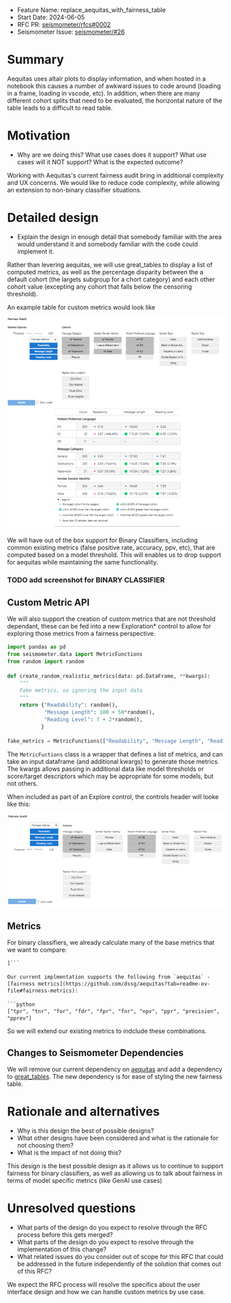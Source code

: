 - Feature Name: replace_aequitas_with_fairness_table
- Start Date: 2024-06-05
- RFC PR: [seismometer/rfcs#0002](https://github.com/epic-open-source/seismometer-rfcs/pull/2)
- Seismometer Issue: [seismometer/#26](https://github.com/epic-open-source/seismometer/issues/26)

# Summary
[summary]: #summary

Aequitas uses altair plots to display information, and when hosted in a notebook this causes a number of awkward issues to code around (loading in a frame, loading in vscode, etc). In addition, when there are many different cohort splits that need to be evaluated, the horizontal nature of the table leads to a difficult to read table. 

# Motivation
[motivation]: #motivation

* Why are we doing this? What use cases does it support? What use cases will it NOT support? What is the expected outcome? 

Working with Aequitas's current fairness audit bring in additional complexity and UX concerns. We would like to reduce code complexity, while allowing an extension to non-binary classifier situations. 

# Detailed design
[design]: #design

* Explain the design in enough detail that somebody familiar with the area would understand it and somebody familiar with the code could implement it.

Rather than levering aequitas, we will use great_tables to display a list of computed metrics, as well as the percentage disparity between the a default cohort (the largets subgroup for a chort category) and each other cohort value (excepting any cohort that falls below the censoring threshold). 

An example table for custom metrics would look like

![Fairness table for GenAI use case](fairness_genai.png)

We will have out of the box support for Binary Classifiers, including common existing metrics (false positive rate, accuracy, ppv, etc), that are computed based on a model threshold. This will enables us to drop support for aequitas while maintaining the same functionality.

### TODO add screenshot for BINARY CLASSIFIER

## Custom Metric API

We will also support the creation of custom metrics that are not threshold dependant, these can be fed into a new Exploration* control to allow for exploring those metrics from a fairness perspective. 

```python
import pandas as pd
from seismometer.data import MetricFunctions
from random import random

def create_random_realistic_metrics(data: pd.DataFrame, **kwargs):
    """
    Fake metrics, so ignoring the input data
    """
    return {"Readability": random(),
            "Message Length": 100 + 50*random(),
            "Reading Level": 7 + 2*random(),
           }

fake_metrics = MetricFunctions(["Readability", "Message Length", "Reading Level",] create_random_realistic_metrics)
```

The `MetricFuctions` class is a wrapper that defines a list of metrics, and can take an input dataframe (and additional kwargs) to generate those metrics. The kwargs allows passing in additional data like model thresholds or score/target descriptors which may be appropriate for some models, but not others. 

When included as part of an Explore control, the controls header will looke like this:

![Explore control header for non-threshold metrics](fairness_header_non_binary_classifier.png)

## Metrics
For binary classifiers, we already calculate many of the base metrics that we want to compare:

```["TP", "FP", "TN", "FN", "Accuracy", "Sensitivity","Specificity", "PPV", "NPV", "Flagged", "LR+", "NetBenefitScore",
]```

Our current implmentation supports the following from `aequitas` - [fairness metrics](https://github.com/dssg/aequitas?tab=readme-ov-file#fairness-metrics): 

```python
["tpr", "tnr", "for", "fdr", "fpr", "fnr", "npv", "ppr", "precision", "pprev"]
```

So we will extend our existing metrics to indclude these combinations.


## Changes to Seismometer Dependencies
We will remove our current dependency on [aequitas](https://github.com/dssg/aequitas) and add a dependency to [great_tables](https://github.com/posit-dev/great-tables). The new dependency is for ease of styling the new fairness table. 

# Rationale and alternatives
[rationale-and-alternatives]: #rationale-and-alternatives

- Why is this design the best of possible designs?
- What other designs have been considered and what is the rationale for not choosing them?
- What is the impact of not doing this?

This design is the best possible design as it allows us to continue to support fairness for binary classifiers, as well as allowing us to talk about fairness in terms of model specific metrics (like GenAI use cases)

# Unresolved questions
[unresolved-questions]: #unresolved-questions

- What parts of the design do you expect to resolve through the RFC process before this gets merged?
- What parts of the design do you expect to resolve through the implementation of this change?
- What related issues do you consider out of scope for this RFC that could be addressed in the future independently of the solution that comes out of this RFC?

We expect the RFC process will resolve the specifics about the user interface design and how we can handle custom metrics by use case. 